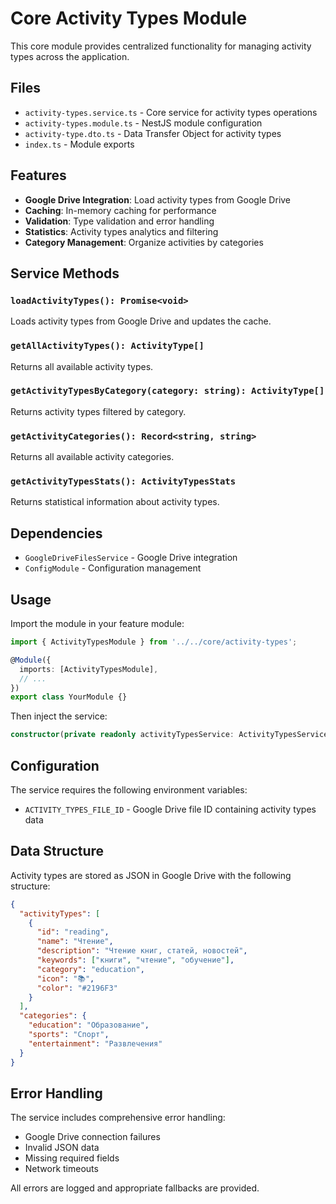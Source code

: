 # Core Activity Types Module

This core module provides centralized functionality for managing activity types across the application.

## Files

- `activity-types.service.ts` - Core service for activity types operations
- `activity-types.module.ts` - NestJS module configuration
- `activity-type.dto.ts` - Data Transfer Object for activity types
- `index.ts` - Module exports

## Features

- **Google Drive Integration**: Load activity types from Google Drive
- **Caching**: In-memory caching for performance
- **Validation**: Type validation and error handling
- **Statistics**: Activity types analytics and filtering
- **Category Management**: Organize activities by categories

## Service Methods

### `loadActivityTypes(): Promise<void>`
Loads activity types from Google Drive and updates the cache.

### `getAllActivityTypes(): ActivityType[]`
Returns all available activity types.

### `getActivityTypesByCategory(category: string): ActivityType[]`
Returns activity types filtered by category.

### `getActivityCategories(): Record<string, string>`
Returns all available activity categories.

### `getActivityTypesStats(): ActivityTypesStats`
Returns statistical information about activity types.

## Dependencies

- `GoogleDriveFilesService` - Google Drive integration
- `ConfigModule` - Configuration management

## Usage

Import the module in your feature module:

```typescript
import { ActivityTypesModule } from '../../core/activity-types';

@Module({
  imports: [ActivityTypesModule],
  // ...
})
export class YourModule {}
```

Then inject the service:

```typescript
constructor(private readonly activityTypesService: ActivityTypesService) {}
```

## Configuration

The service requires the following environment variables:
- `ACTIVITY_TYPES_FILE_ID` - Google Drive file ID containing activity types data

## Data Structure

Activity types are stored as JSON in Google Drive with the following structure:

```json
{
  "activityTypes": [
    {
      "id": "reading",
      "name": "Чтение",
      "description": "Чтение книг, статей, новостей",
      "keywords": ["книги", "чтение", "обучение"],
      "category": "education",
      "icon": "📚",
      "color": "#2196F3"
    }
  ],
  "categories": {
    "education": "Образование",
    "sports": "Спорт",
    "entertainment": "Развлечения"
  }
}
```

## Error Handling

The service includes comprehensive error handling:
- Google Drive connection failures
- Invalid JSON data
- Missing required fields
- Network timeouts

All errors are logged and appropriate fallbacks are provided.
